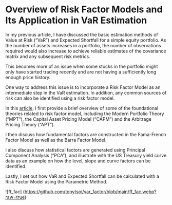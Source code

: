 # Overview of Risk Factor Models and Its Application in VaR Estimation
In my previous article, I have discussed the basic estimation methods of Value at Risk (“VaR”) and Expected Shortfall for a simple equity portfolio. As the number of assets increases in a portfolio, the number of observations required would also increase to achieve reliable estimates of the covariance matrix and any subsequent risk metrics.

This becomes more of an issue when some stocks in the portfolio might only have started trading recently and are not having a sufficiently long enough price history.

One way to address this issue is to incorporate a Risk Factor Model as an intermediate step in the VaR estimation. In addition, any common sources of risk can also be identified using a risk factor model.

In this <a href=https://medium.com/@tsoiyingkit/overview-of-risk-factor-model-and-its-application-in-var-estimation-8eff11f90bef>article</a>, I first provide a brief overview of some of the foundational theories related to risk factor model, including the Modern Portfolio Theory (“MPT”), the Capital Asset Pricing Model (“CAPM”) and the Arbitrage Pricing Theory (“APT”).

I then discuss how fundamental factors are constructed in the Fama-French Factor Model as well as the Barra Factor Model.

I also discuss how statistical factors are generated using Principal Component Analysis (“PCA”), and illustrate with the US Treasury yield curve data as an example on how the level, slope and curve factors can be identified. 

Lastly, I set out how VaR and Expected Shortfall can be calculated with a Risk Factor Model using the Parametric Method.

![ff_fac]
(https://github.com/tonytsoi/var_factor/blob/main/ff_fac.webp?raw=true)

